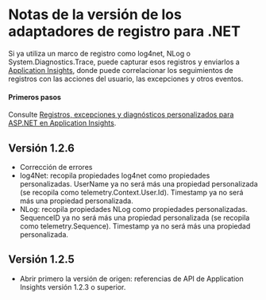 <properties 
	pageTitle="Notas de la versión de los adaptadores de registro de Application Insights" 
	description="Las actualizaciones más recientes." 
	services="application-insights" 
    documentationCenter=""
	authors="alancameronwills" 
	manager="douge"/>
<tags 
	ms.service="application-insights" 
	ms.workload="tbd" 
	ms.tgt_pltfrm="ibiza" 
	ms.devlang="na" 
	ms.topic="article" 
	ms.date="12/21/2015" 
	ms.author="abaranch"/>
 
# Notas de la versión de los adaptadores de registro para .NET

Si ya utiliza un marco de registro como log4net, NLog o System.Diagnostics.Trace, puede capturar esos registros y enviarlos a [Application Insights](https://azure.microsoft.com/services/application-insights/), donde puede correlacionar los seguimientos de registros con las acciones del usuario, las excepciones y otros eventos.


#### Primeros pasos

Consulte [Registros, excepciones y diagnósticos personalizados para ASP.NET en Application Insights](app-insights-search-diagnostic-logs.md).

## Versión 1.2.6

- Corrección de errores
- log4Net: recopila propiedades log4net como propiedades personalizadas. UserName ya no será más una propiedad personalizada (se recopila como telemetry.Context.User.Id). Timestamp ya no será más una propiedad personalizada.
- NLog: recopila propiedades NLog como propiedades personalizadas. SequenceID ya no será más una propiedad personalizada (se recopila como telemetry.Sequence). Timestamp ya no será más una propiedad personalizada. 

## Versión 1.2.5
- Abrir primero la versión de origen: referencias de API de Application Insights versión 1.2.3 o superior.

<!---HONumber=AcomDC_0128_2016-->